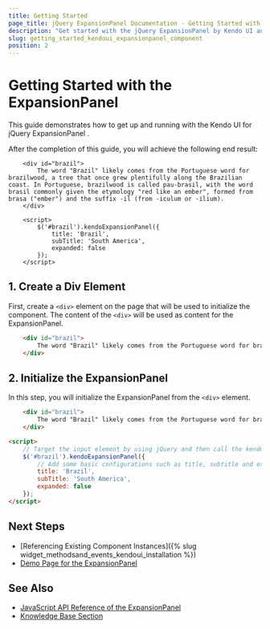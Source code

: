 ```yaml
---
title: Getting Started
page_title: jQuery ExpansionPanel Documentation - Getting Started with the ExpansionPanel
description: "Get started with the jQuery ExpansionPanel by Kendo UI and learn how to create, initialize, and enable the component."
slug: getting_started_kendoui_expansionpanel_component
position: 2
---
```


# Getting Started with the ExpansionPanel 

This guide demonstrates how to get up and running with the Kendo UI for jQuery ExpansionPanel .

After the completion of this guide, you will achieve the following end result:

```dojo
    <div id="brazil">
        The word "Brazil" likely comes from the Portuguese word for brazilwood, a tree that once grew plentifully along the Brazilian coast. In Portuguese, brazilwood is called pau-brasil, with the word brasil commonly given the etymology "red like an ember", formed from brasa ("ember") and the suffix -il (from -iculum or -ilium).
    </div>

    <script>
        $('#brazil').kendoExpansionPanel({
            title: 'Brazil',
            subTitle: 'South America',
            expanded: false
        });
    </script>
```

## 1. Create a Div Element

First, create a `<div>` element on the page that will be used to initialize the component. The content of the `<div>` will be used as content for the ExpansionPanel.

```html
    <div id="brazil">
        The word "Brazil" likely comes from the Portuguese word for brazilwood, a tree that once grew plentifully along the Brazilian coast. In Portuguese, brazilwood is called pau-brasil, with the word brasil commonly given the etymology "red like an ember", formed from brasa ("ember") and the suffix -il (from -iculum or -ilium).
    </div>
```

## 2. Initialize the ExpansionPanel

In this step, you will initialize the ExpansionPanel from the `<div>` element.

```html
    <div id="brazil">
        The word "Brazil" likely comes from the Portuguese word for brazilwood, a tree that once grew plentifully along the Brazilian coast. In Portuguese, brazilwood is called pau-brasil, with the word brasil commonly given the etymology "red like an ember", formed from brasa ("ember") and the suffix -il (from -iculum or -ilium).
    </div>

<script>
    // Target the input element by using jQuery and then call the kendoExpansionPanel() method.
    $('#brazil').kendoExpansionPanel({
        // Add some basic configurations such as title, subtitle and expanded.
        title: 'Brazil',
        subTitle: 'South America',
        expanded: false
    });
</script>
```

## Next Steps

* [Referencing Existing Component Instances]({% slug widget_methodsand_events_kendoui_installation %})
* [Demo Page for the ExpansionPanel](https://demos.telerik.com/kendo-ui/expansionpanel/index)

## See Also 

* [JavaScript API Reference of the ExpansionPanel](/api/javascript/ui/expansionpanel)
* [Knowledge Base Section](/knowledge-base)

<script>
  window.onload = function() {
    document.getElementsByClassName("btn-run")[0].click();
  }
</script>
